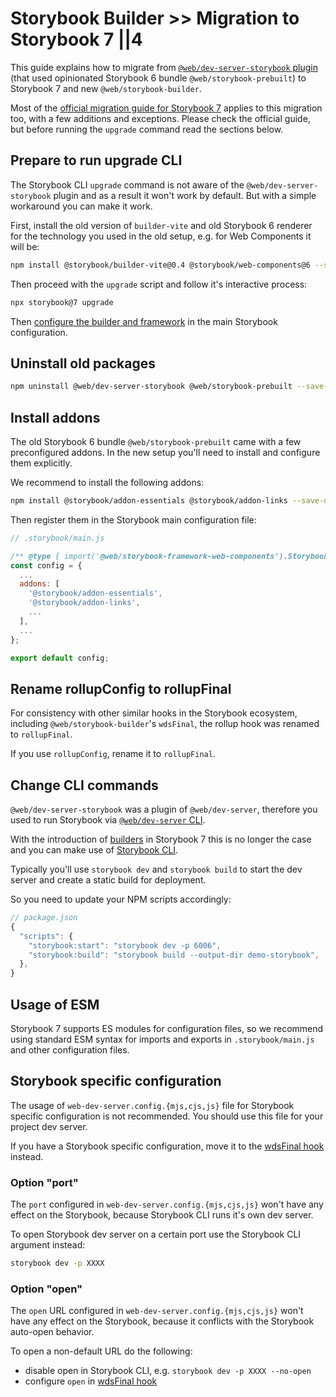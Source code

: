 # Storybook Builder >> Migration to Storybook 7 ||4

This guide explains how to migrate from [`@web/dev-server-storybook` plugin](../dev-server/plugins/storybook.md) (that used opinionated Storybook 6 bundle `@web/storybook-prebuilt`) to Storybook 7 and new `@web/storybook-builder`.

Most of the [official migration guide for Storybook 7](https://storybook.js.org/docs/web-components/migration-guide) applies to this migration too, with a few additions and exceptions.
Please check the official guide, but before running the `upgrade` command read the sections below.

## Prepare to run upgrade CLI

The Storybook CLI `upgrade` command is not aware of the `@web/dev-server-storybook` plugin and as a result it won't work by default.
But with a simple workaround you can make it work.

First, install the old version of `builder-vite` and old Storybook 6 renderer for the technology you used in the old setup, e.g. for Web Components it will be:

```bash
npm install @storybook/builder-vite@0.4 @storybook/web-components@6 --save-dev
```

Then proceed with the `upgrade` script and follow it's interactive process:

```bash
npx storybook@7 upgrade
```

Then [configure the builder and framework](./configuration.md#configuring-builder-and-framework) in the main Storybook configuration.

## Uninstall old packages

```bash
npm uninstall @web/dev-server-storybook @web/storybook-prebuilt --save-dev
```

## Install addons

The old Storybook 6 bundle `@web/storybook-prebuilt` came with a few preconfigured addons.
In the new setup you'll need to install and configure them explicitly.

We recommend to install the following addons:

```bash
npm install @storybook/addon-essentials @storybook/addon-links --save-dev
```

Then register them in the Storybook main configuration file:

```js
// .storybook/main.js

/** @type { import('@web/storybook-framework-web-components').StorybookConfig } */
const config = {
  ...
  addons: [
    '@storybook/addon-essentials',
    '@storybook/addon-links',
    ...
  ],
  ...
};

export default config;
```

## Rename rollupConfig to rollupFinal

For consistency with other similar hooks in the Storybook ecosystem, including `@web/storybook-builder`'s `wdsFinal`, the rollup hook was renamed to `rollupFinal`.

If you use `rollupConfig`, rename it to `rollupFinal`.

## Change CLI commands

`@web/dev-server-storybook` was a plugin of `@web/dev-server`, therefore you used to run Storybook via [`@web/dev-server` CLI](../dev-server/cli-and-configuration.md).

With the introduction of [builders](https://storybook.js.org/docs/web-components/builders/overview) in Storybook 7 this is no longer the case and you can make use of [Storybook CLI](https://storybook.js.org/docs/web-components/api/cli-options).

Typically you'll use `storybook dev` and `storybook build` to start the dev server and create a static build for deployment.

So you need to update your NPM scripts accordingly:

```js
// package.json
{
  "scripts": {
    "storybook:start": "storybook dev -p 6006",
    "storybook:build": "storybook build --output-dir demo-storybook",
  },
}
```

## Usage of ESM

Storybook 7 supports ES modules for configuration files, so we recommend using standard ESM syntax for imports and exports in `.storybook/main.js` and other configuration files.

## Storybook specific configuration

The usage of `web-dev-server.config.{mjs,cjs,js}` file for Storybook specific configuration is not recommended.
You should use this file for your project dev server.

If you have a Storybook specific configuration, move it to the [wdsFinal hook](./configuration.md#option-wdsfinal) instead.

### Option "port"

The `port` configured in `web-dev-server.config.{mjs,cjs,js}` won't have any effect on the Storybook, because Storybook CLI runs it's own dev server.

To open Storybook dev server on a certain port use the Storybook CLI argument instead:

```bash
storybook dev -p XXXX
```

### Option "open"

The `open` URL configured in `web-dev-server.config.{mjs,cjs,js}` won't have any effect on the Storybook, because it conflicts with the Storybook auto-open behavior.

To open a non-default URL do the following:

- disable open in Storybook CLI, e.g. `storybook dev -p XXXX --no-open`
- configure `open` in [wdsFinal hook](./configuration.md#option-wdsfinal)
